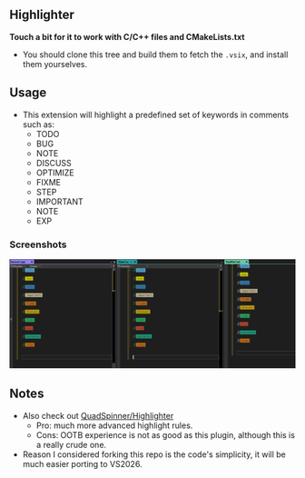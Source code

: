 ## Highlighter

**Touch a bit for it to work with C/C++ files and CMakeLists.txt**
- You should clone this tree and build them to fetch the `.vsix`, and install them yourselves.

## Usage
- This extension will highlight a predefined set of keywords in comments such as:
  * TODO
  * BUG
  * NOTE 
  * DISCUSS
  * OPTIMIZE
  * FIXME
  * STEP
  * IMPORTANT
  * NOTE
  * EXP

### Screenshots
![Highlighter](Screenshot.png)

## Notes
- Also check out [QuadSpinner/Highlighter](https://github.com/QuadSpinner/Highlighter)
  - Pro: much more advanced highlight rules.
  - Cons: OOTB experience is not as good as this plugin, although this is a really crude one.
- Reason I considered forking this repo is the code's simplicity, it will be much easier porting to VS2026.